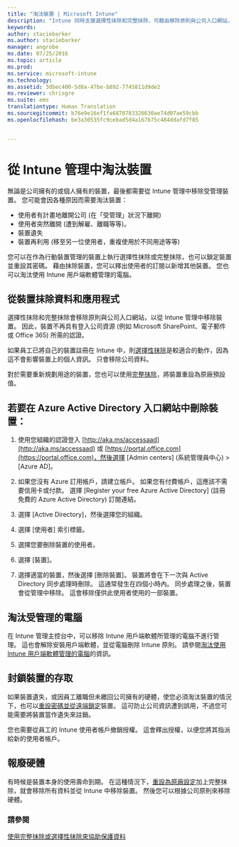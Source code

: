 ```yaml
---
title: "淘汰裝置 | Microsoft Intune"
description: "Intune 同時支援選擇性抹除和完整抹除，可藉由移除原則與公司入口網站，從 Intune 管理中移除裝置。"
keywords: 
author: staciebarker
ms.author: staciebarker
manager: angrobe
ms.date: 07/25/2016
ms.topic: article
ms.prod: 
ms.service: microsoft-intune
ms.technology: 
ms.assetid: 3dbec400-5d8a-47be-b892-7745811d9de2
ms.reviewer: chrisgre
ms.suite: ems
translationtype: Human Translation
ms.sourcegitcommit: b76e9e16ef1fa6870783326630ae74d07ae59cbb
ms.openlocfilehash: be3a30535fc9cebad5d4a167b75c484ddafd7f85


---
```


# <a name="retire-devices-from-intune-management"></a>從 Intune 管理中淘汰裝置

無論是公司擁有的或個人擁有的裝置，最後都需要從 Intune 管理中移除受管理裝置。 您可能會因各種原因而需要淘汰裝置：

-   使用者有計畫地離開公司 (在「受管理」狀況下離開)
-   使用者突然離開 (遭到解雇、離職等等)。
-   裝置遺失
-   裝置再利用 (移至另一位使用者，重複使用於不同用途等等)

您可以在作為行動裝置管理的裝置上執行選擇性抹除或完整抹除，也可以鎖定裝置並重設其密碼。 藉由抹除裝置，您可以釋出使用者的訂閱以新增其他裝置。 您也可以淘汰使用 Intune 用戶端軟體管理的電腦。

## <a name="wipe-data-and-apps-from-devices"></a>從裝置抹除資料和應用程式
選擇性抹除和完整抹除會移除原則與公司入口網站，以從 Intune 管理中移除裝置。 因此，裝置不再具有登入公司資源 (例如 Microsoft SharePoint、電子郵件或 Office 365) 所需的認證。

如果員工已將自己的裝置註冊在 Intune 中，則[選擇性抹除](use-remote-wipe-to-help-protect-data-using-microsoft-intune.md#selective-wipe)是較適合的動作，因為這不會影響裝置上的個人資訊。 只會移除公司資料。

對於需要重新規劃用途的裝置，您也可以使用[完整抹除](use-remote-wipe-to-help-protect-data-using-microsoft-intune.md#full-wipe)，將裝置重設為原廠預設值。

## <a name="to-delete-devices-in-the-azure-active-directory-portal"></a>若要在 Azure Active Directory 入口網站中刪除裝置：

1.  使用您組織的認證登入 [http://aka.ms/accessaad](http://aka.ms/accessaad) 或 [https://portal.office.com](https://portal.office.com)，然後選擇 [Admin centers] \(系統管理員中心) &gt; [Azure AD]。

2.  如果您沒有 Azure 訂用帳戶，請建立帳戶。 如果您有付費帳戶，這應該不需要信用卡或付款。 選擇 [Register your free Azure Active Directory] (註冊免費的 Azure Active Directory) 訂閱連結。

4.  選擇 [Active Directory]，然後選擇您的組織。

5.  選擇 [使用者] 索引標籤。

6.  選擇您要刪除裝置的使用者。

7.  選擇 [裝置]。

8.  選擇適當的裝置，然後選擇 [刪除裝置]。 裝置將會在下一次與 Active Directory 同步處理時刪除。 這通常發生在四個小時內。 同步處理之後，裝置會從管理中移除。 這會移除僅供此使用者使用的一部裝置。

## <a name="retire-managed-computers"></a>淘汰受管理的電腦
在 Intune 管理主控台中，可以移除 Intune 用戶端軟體所管理的電腦不進行管理。 這也會解除安裝用戶端軟體，並從電腦刪除 Intune 原則。 請參閱[淘汰使用 Intune 用戶端軟體管理的電腦](common-windows-pc-management-tasks-with-the-microsoft-intune-computer-client#retire-a-computer.md)的資訊。

## <a name="block-access-a-device"></a>封鎖裝置的存取
如果裝置遺失，或因員工離職但未繳回公司擁有的硬體，使您必須淘汰裝置的情況下，也可以[重設密碼並從遠端鎖定](use-remote-lock-and-passcode-reset-in-microsoft-intune.md)裝置。 這可防止公司資訊遭到誤用，不過您可能需要將裝置當作遺失來註銷。

您也需要從員工的 Intune 使用者帳戶撤銷授權。 這會釋出授權，以便您將其指派給新的使用者帳戶。

## <a name="retire-hardware"></a>報廢硬體
有時候是裝置本身的使用壽命到期。 在這種情況下，[重設為原廠設定](use-remote-wipe-to-help-protect-data-using-microsoft-intune.md)加上完整抹除，就會移除所有資料並從 Intune 中移除裝置。 然後您可以根據公司原則來移除硬體。

### <a name="see-also"></a>請參閱
[使用完整抹除或選擇性抹除來協助保護資料](use-remote-wipe-to-help-protect-data-using-microsoft-intune.md)



<!--HONumber=Nov16_HO3-->


